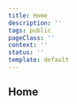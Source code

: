 ```yaml
---
title: Home
description: ''
tags: public
pageClass: ''
context: ''
status: ''
template: default
---
```


## Home
